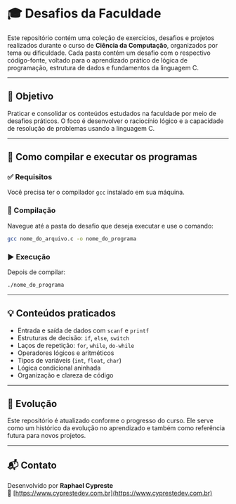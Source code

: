 # 🎓 Desafios da Faculdade

Este repositório contém uma coleção de exercícios, desafios e projetos realizados durante o curso de **Ciência da Computação**, organizados por tema ou dificuldade. Cada pasta contém um desafio com o respectivo código-fonte, voltado para o aprendizado prático de lógica de programação, estrutura de dados e fundamentos da linguagem C.

---

## 📌 Objetivo

Praticar e consolidar os conteúdos estudados na faculdade por meio de desafios práticos. O foco é desenvolver o raciocínio lógico e a capacidade de resolução de problemas usando a linguagem C.


---

## 🧪 Como compilar e executar os programas

### ✅ Requisitos

Você precisa ter o compilador `gcc` instalado em sua máquina.

### 🔧 Compilação

Navegue até a pasta do desafio que deseja executar e use o comando:

```bash
gcc nome_do_arquivo.c -o nome_do_programa
```

### ▶️ Execução

Depois de compilar:

```bash
./nome_do_programa
```

---

## 💡 Conteúdos praticados

- Entrada e saída de dados com `scanf` e `printf`
- Estruturas de decisão: `if`, `else`, `switch`
- Laços de repetição: `for`, `while`, `do-while`
- Operadores lógicos e aritméticos
- Tipos de variáveis (`int`, `float`, `char`)
- Lógica condicional aninhada
- Organização e clareza de código

---

## 🚀 Evolução

Este repositório é atualizado conforme o progresso do curso. Ele serve como um histórico da evolução no aprendizado e também como referência futura para novos projetos.

---

## 📬 Contato

Desenvolvido por **Raphael Cypreste**  
🔗 [https://www.cyprestedev.com.br](https://www.cyprestedev.com.br)

